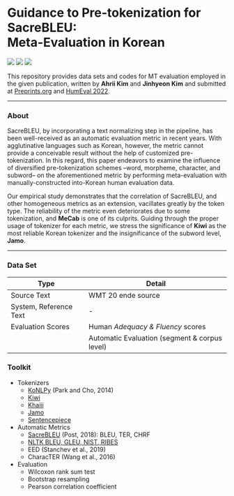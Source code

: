 # Guidance to Pre-tokenization for SacreBLEU: <br />Meta-Evaluation in Korean
<img src="https://img.shields.io/badge/Python-3766AB?style=flat-square&logo=Python&logoColor=white"/></a>
<img src="https://img.shields.io/badge/Kakao-FFCD00?style=flat-square&logo=Kakao&logoColor=black"/></a>
<img src="https://img.shields.io/badge/License-Apache_2.0-blue.svg"/></a>

This repository provides data sets and codes for MT evaluation employed in the given publication, written by **Ahrii Kim** and **Jinhyeon Kim** and submitted at [Preprints.org](https://www.preprints.org/manuscript/202201.0018/v1) and [HumEval 2022]().

---
### About
SacreBLEU, by incorporating a text normalizing step in the pipeline, has been well-received as an automatic evaluation metric in recent years. With agglutinative languages such as Korean, however, the metric cannot provide a conceivable result without the help of customized pre-tokenization. In this regard, this paper endeavors to examine the influence of diversified pre-tokenization schemes –word, morpheme, character, and subword– on the aforementioned metric by performing meta-evaluation with manually-constructed into-Korean human evaluation data.

Our empirical study demonstrates that the correlation of SacreBLEU, and other homogeneous metrics as an extension, vacillates greatly by the token type. The reliability of the metric even deteriorates due to some tokenization, and **MeCab** is one of its culprits. Guiding through the proper usage of tokenizer for each metric, we stress the significance of **Kiwi** as the most reliable Korean tokenizer and the insignificance of the subword level, **Jamo**.

---
### Data Set
|Type|Detail|
|---|---|
|Source Text|WMT 20 ende source|
|System, Reference Text|-|
|Evaluation Scores|Human *Adequacy & Fluency* scores|
||Automatic Evaluation (segment & corpus level)|


### Toolkit
- Tokenizers
  - [KoNLPy](https://konlpy.org/ko/latest/) (Park and Cho, 2014)
  - [Kiwi](https://github.com/bab2min/Kiwi)
  - [Khaiii](https://github.com/kakao/khaiii)
  - [Jamo](https://pypi.org/project/jamo/)
  - [Sentencepiece](https://github.com/google/sentencepiece)
- Automatic Metrics
  - [SacreBLEU](https://github.com/mjpost/sacrebleu) (Post, 2018): BLEU, TER, CHRF 
  - [NLTK BLEU, GLEU, NIST, RIBES]()
  - EED (Stanchev et al., 2019)
  - CharacTER (Wang et al., 2016)
- Evaluation
  - Wilcoxon rank sum test
  - Bootstrap resampling
  - Pearson correlation coefficient
